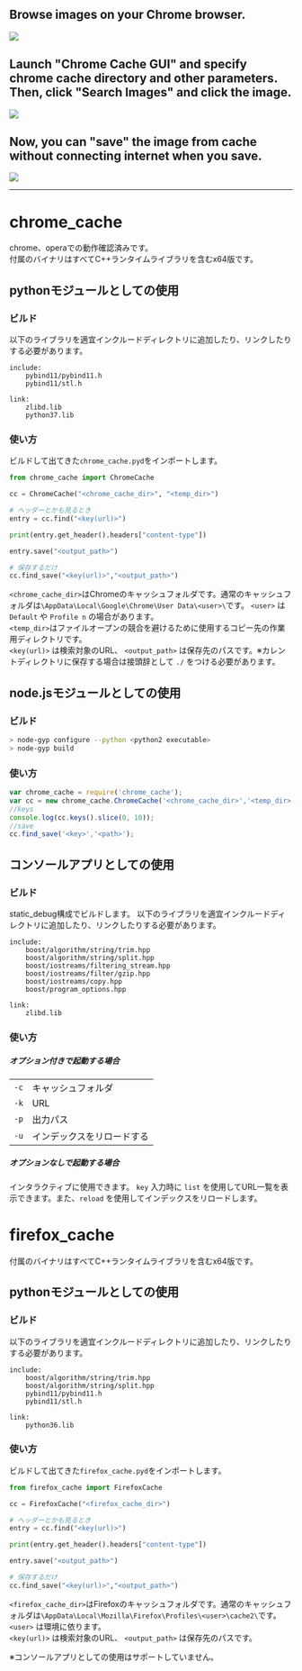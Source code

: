## Browse images on your Chrome browser.
![](./README/001.png)
## Launch "Chrome Cache GUI" and specify chrome cache directory and other parameters. Then, click "Search Images" and click the image.
![](./README/002.png)
## Now, you can "save" the image from cache without connecting internet when you save.
![](./README/003.png)


<hr>

# chrome_cache
chrome、operaでの動作確認済みです。  
付属のバイナリはすべてC++ランタイムライブラリを含むx64版です。  
## pythonモジュールとしての使用
### ビルド
以下のライブラリを適宜インクルードディレクトリに追加したり、リンクしたりする必要があります。
```
include:
    pybind11/pybind11.h
    pybind11/stl.h

link:
    zlibd.lib
    python37.lib
```

### 使い方
ビルドして出てきた```chrome_cache.pyd```をインポートします。
```python
from chrome_cache import ChromeCache

cc = ChromeCache("<chrome_cache_dir>", "<temp_dir>")

# ヘッダーとかも見るとき
entry = cc.find("<key(url)>")

print(entry.get_header().headers["content-type"])

entry.save("<output_path>")

# 保存するだけ
cc.find_save("<key(url)>","<output_path>")
```
```<chrome_cache_dir>```はChromeのキャッシュフォルダです。通常のキャッシュフォルダは```\AppData\Local\Google\Chrome\User Data\<user>\```です。 ```<user>``` は ```Default``` や ```Profile n``` の場合があります。  
```<temp_dir>```はファイルオープンの競合を避けるために使用するコピー先の作業用ディレクトリです。  
```<key(url)>``` は検索対象のURL、 ```<output_path>``` は保存先のパスです。※カレントディレクトリに保存する場合は接頭辞として ```./``` をつける必要があります。

## node.jsモジュールとしての使用
### ビルド
```sh
> node-gyp configure --python <python2 executable>  
> node-gyp build
```
### 使い方
```js
var chrome_cache = require('chrome_cache');
var cc = new chrome_cache.ChromeCache('<chrome_cache_dir>','<temp_dir>');
//keys
console.log(cc.keys().slice(0, 10));
//save
cc.find_save('<key>','<path>');
```

## コンソールアプリとしての使用
### ビルド
static_debug構成でビルドします。
以下のライブラリを適宜インクルードディレクトリに追加したり、リンクしたりする必要があります。
```
include:
    boost/algorithm/string/trim.hpp
    boost/algorithm/string/split.hpp
    boost/iostreams/filtering_stream.hpp
    boost/iostreams/filter/gzip.hpp
    boost/iostreams/copy.hpp
    boost/program_options.hpp

link:
    zlibd.lib
```

### 使い方
##### オプション付きで起動する場合
|          |                 |
| -------- | --------------- |
| ```-c``` | キャッシュフォルダ       |
| ```-k``` | URL             |
| ```-p``` | 出力パス            |
| ```-u``` | インデックスをリロードする |
##### オプションなしで起動する場合
インタラクティブに使用できます。
```key``` 入力時に ```list``` を使用してURL一覧を表示できます。また、```reload``` を使用してインデックスをリロードします。

# firefox_cache
付属のバイナリはすべてC++ランタイムライブラリを含むx64版です。
## pythonモジュールとしての使用
### ビルド
以下のライブラリを適宜インクルードディレクトリに追加したり、リンクしたりする必要があります。
```
include:
    boost/algorithm/string/trim.hpp
    boost/algorithm/string/split.hpp
    pybind11/pybind11.h
    pybind11/stl.h

link:
    python36.lib
```

### 使い方
ビルドして出てきた```firefox_cache.pyd```をインポートします。
```python
from firefox_cache import FirefoxCache

cc = FirefoxCache("<firefox_cache_dir>")

# ヘッダーとかも見るとき
entry = cc.find("<key(url)>")

print(entry.get_header().headers["content-type"])

entry.save("<output_path>")

# 保存するだけ
cc.find_save("<key(url)>","<output_path>")
```
```<firefox_cache_dir>```はFirefoxのキャッシュフォルダです。通常のキャッシュフォルダは```\AppData\Local\Mozilla\Firefox\Profiles\<user>\cache2\```です。 ```<user>``` は環境に依ります。  
```<key(url)>``` は検索対象のURL、 ```<output_path>``` は保存先のパスです。

※コンソールアプリとしての使用はサポートしていません。